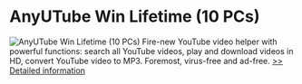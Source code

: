 # AnyUTube Win Lifetime (10 PCs)
![AnyUTube Win Lifetime (10 PCs)](https://mycommerce.akamaized.net/api/pimages/P300811071/BIG/300811071.PNG)
Fire-new YouTube video helper with powerful functions: search all YouTube videos, play and download videos in HD, convert YouTube video to MP3. Foremost, virus-free and ad-free.
[>> Detailed information](https://secure.shareit.com/shareit/product.html?productid=300811071&affiliateid=200057808)